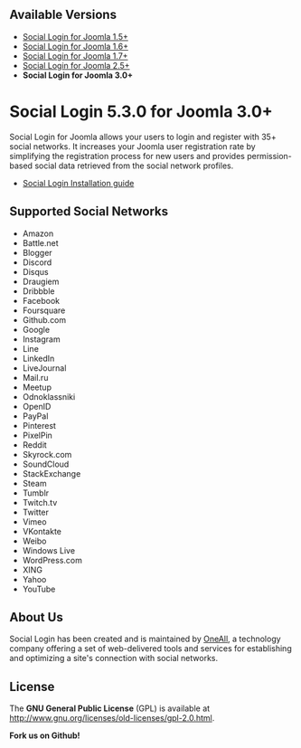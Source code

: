 ## Available Versions
* [Social Login for Joomla 1.5+](https://github.com/oneall/social-login-joomla/tree/joomla/1.5+)
* [Social Login for Joomla 1.6+](https://github.com/oneall/social-login-joomla/tree/joomla/1.6+)
* [Social Login for Joomla 1.7+](https://github.com/oneall/social-login-joomla/tree/joomla/1.7+)
* [Social Login for Joomla 2.5+](https://github.com/oneall/social-login-joomla/tree/joomla/2.5+)
* **Social Login for Joomla 3.0+**

# Social Login 5.3.0 for Joomla 3.0+

Social Login for Joomla allows your users to login and register with 35+ social networks. 
It increases your Joomla user registration rate by simplifying the registration process for 
new users and provides permission-based social data retrieved from the social network profiles.


* [Social Login Installation guide](http://docs.oneall.com/plugins/guide/social-login-joomla/)

## Supported Social Networks
* Amazon
* Battle.net
* Blogger
* Discord
* Disqus
* Draugiem
* Dribbble
* Facebook
* Foursquare
* Github.com
* Google
* Instagram
* Line
* LinkedIn
* LiveJournal
* Mail.ru
* Meetup
* Odnoklassniki
* OpenID
* PayPal
* Pinterest
* PixelPin
* Reddit
* Skyrock.com
* SoundCloud
* StackExchange
* Steam
* Tumblr
* Twitch.tv
* Twitter
* Vimeo
* VKontakte
* Weibo
* Windows Live
* WordPress.com
* XING
* Yahoo
* YouTube



## About Us
Social Login has been created and is maintained by [OneAll](http://www.oneall.com/), a technology company offering a set of 
web-delivered tools and services for establishing and optimizing a site's connection with social networks.


## License
The **GNU General Public License** (GPL) is available at http://www.gnu.org/licenses/old-licenses/gpl-2.0.html.



**Fork us on Github!**